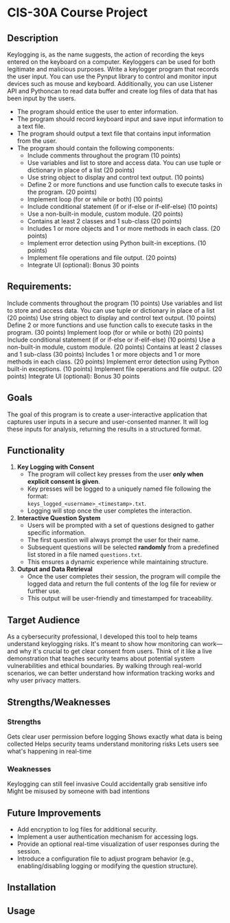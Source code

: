 # CIS-30A Course Project
## Description

Keylogging is, as the name suggests, the action of recording the keys entered on the keyboard on a computer. Keyloggers can be used for both legitimate and malicious purposes. Write a keylogger program that records the user input. You can use the Pynput library to control and monitor input devices such as mouse and keyboard. Additionally, you can use Listener API and Pythoncan to read data buffer and create log files of data that has been input by the users.

- The program should entice the user to enter information.
- The program should record keyboard input and save input information to a text file.
- The program should output a text file that contains input information from the user.
- The program should contain the following components:
	- Include comments throughout the program (10 points)
	- Use variables and list to store and access data. You can use tuple or dictionary in place of a list (20 points)
	- Use string object to display and control text output. (10 points)
	- Define 2 or more functions and use function calls to execute tasks in the program. (20 points)
	- Implement loop (for or while or both) (10 points)
	- Include conditional statement (if or if-else or if-elif-else) (10 points)
	- Use a non-built-in module, custom module. (20 points)
	- Contains at least 2 classes and 1 sub-class (20 points)
	- Includes 1 or more objects and 1 or more methods in each class. (20 points)
	- Implement error detection using Python built-in exceptions. (10 points)
	- Implement file operations and file output. (20 points)
	- Integrate UI (optional): Bonus 30 points

## Requirements:

Include comments throughout the program (10 points)
Use variables and list to store and access data. You can use tuple or dictionary in place of a list (20 points)
Use string object to display and control text output. (10 points)
Define 2 or more functions and use function calls to execute tasks in the program. (30 points)
Implement loop (for or while or both) (20 points)
Include conditional statement (if or if-else or if-elif-else) (10 points)
Use a non-built-in module, custom module. (20 points)
Contains at least 2 classes and 1 sub-class (30 points)
Includes 1 or more objects and 1 or more methods in each class. (20 points)
Implement error detection using Python built-in exceptions. (10 points)
Implement file operations and file output. (20 points)
Integrate UI (optional): Bonus 30 points


## Goals
The goal of this program is to create a user-interactive application that captures user inputs in a secure and user-consented manner. It will log these inputs for analysis, returning the results in a structured format.
  

## Functionality
1. **Key Logging with Consent**  
   - The program will collect key presses from the user **only when explicit consent is given**.
   - Key presses will be logged to a uniquely named file following the format:  
     `keys_logged_<username>_<timestamp>.txt`.
   - Logging will stop once the user completes the interaction.
2. **Interactive Question System**  
   - Users will be prompted with a set of questions designed to gather specific information.
   - The first question will always prompt the user for their name.  
   - Subsequent questions will be selected **randomly** from a predefined list stored in a file named `questions.txt`.  
   - This ensures a dynamic experience while maintaining structure.
3. **Output and Data Retrieval**  
   - Once the user completes their session, the program will compile the logged data and return the full contents of the log file for review or further use.
   - This output will be user-friendly and timestamped for traceability.
  

## Target Audience
As a cybersecurity professional, I developed this tool to help teams understand keylogging risks. It's meant to show how monitoring can work—and why it's crucial to get clear consent from users. Think of it like a live demonstration that teaches security teams about potential system vulnerabilities and ethical boundaries. By walking through real-world scenarios, we can better understand how information tracking works and why user privacy matters.

  

## Strengths/Weaknesses
### Strengths
Gets clear user permission before logging
Shows exactly what data is being collected
Helps security teams understand monitoring risks
Lets users see what's happening in real-time
### Weaknesses
Keylogging can still feel invasive
Could accidentally grab sensitive info
Might be misused by someone with bad intentions
  

## Future Improvements
- Add encryption to log files for additional security.
- Implement a user authentication mechanism for accessing logs.
- Provide an optional real-time visualization of user responses during the session.
- Introduce a configuration file to adjust program behavior (e.g., enabling/disabling logging or modifying the question structure).

## Installation

  

## Usage



